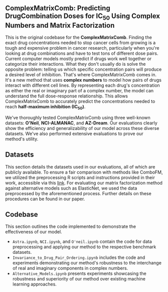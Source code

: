 ## ComplexMatrixComb: Predicting DrugCombination Doses for IC<sub>50</sub> Using Complex Numbers and Matrix Factorization

This is the original codebase for the **ComplexMatrixComb**. Finding the exact drug concentrations needed to stop cancer cells from growing is a tough and expensive problem in cancer research, particularly when you're looking at drug combinations and have to test tons of different dose pairs. Current computer models mostly predict if drugs work well together or categorize their interactions. What they don't usually do is solve the opposite problem: telling us which specific concentration pairs will produce a desired level of inhibition. That's where ComplexMatrixComb comes in. It's a new method that uses **complex numbers** to model how pairs of drugs interact with different cell lines. By representing each drug's concentration as either the real or imaginary part of a complex number, the model can understand the full dose-response relationship. This allows ComplexMatrixComb to accurately predict the concentrations needed to reach **half-maximum inhibition (IC<sub>50</sub>)**. 

We've thoroughly tested ComplexMatrixComb using three well-known datasets: **O'Neil**, **NCI-ALMANAC**, and **AZ-Dream**. Our evaluations clearly show the efficiency and generalizability of our model across these diverse datasets. We've also performed extensive evaluations to prove our method's utility.


## Datasets

This section details the datasets used in our evaluations, all of which are publicly available. To ensure a fair comparison with methods like ComboFM, we utilized the preprocessing R scripts and instructions provided in their work, accessible via this [link](https://github.com/aalto-ics-kepaco/comboFM). For evaluating our matrix factorization method against alternative models such as ElasticNet, we used the data preprocessed by the aforementioned process. Further details on these procedures can be found in our paper.


## Codebase

This section outlines the code implemented to demonstrate the effectiveness of our model.

* `Astra.ipynb`, `NCI.ipynb`, and `O'neil.ipynb` contain the code for data preprocessing and applying our method to the respective benchmark datasets.
* `Invariance_to_Drug_Pair_Ordering.ipynb` includes the code and experiments demonstrating our method's robustness to the interchange of real and imaginary components in complex numbers.
* `Alternative_Models.ipynb` presents experiments showcasing the robustness and superiority of our method over existing machine learning approaches.

<!-- ## Datasets:
This section containts the datasets used in our evaluations. it is worth noting that all of these datasets are publicly available. it is worth noting that for comparing our work to other methods such as ComboFM we have used the preprocessing r scripts that they have used in their work and followed their instructions which can be found in the following [link](https://github.com/aalto-ics-kepaco/comboFM). also, for comparing our matrix factorization method with alternative models such as ElasticNet we have used the preprocessed data made by previous process. more details on these parts can be found on the paper. 

## Codes: 
This section contains the codes that we have implemented to show the effectiveness of our model. 
> The Astra.ipynb, NCI.ipynb and O'neil.ipynb contains the codes for the preprocess and applying our method on the benchmarks.  
> the invaraicane to Drug Pair Oredering.ipynb is for the codes and experiements that show our method is robust against the change between the imaginary and real part of the complex nubmers.
> the Alternative Models.ipynb shows the experiemtns that prove robustness and superiority of our method against the current existing ML methods.   -->